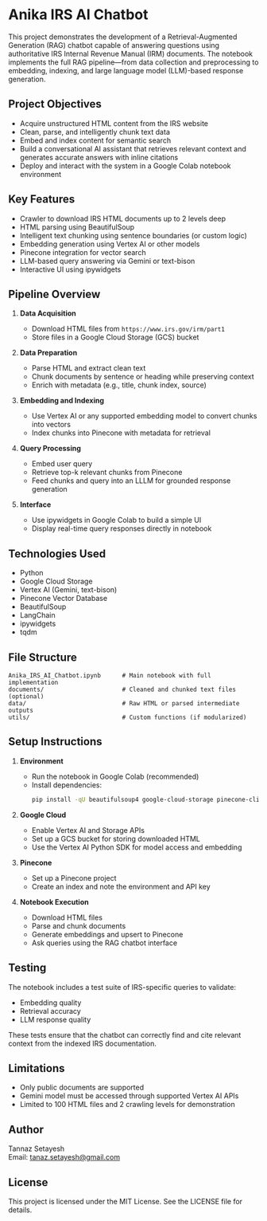 
# Anika IRS AI Chatbot

This project demonstrates the development of a Retrieval-Augmented Generation (RAG) chatbot capable of answering questions using authoritative IRS Internal Revenue Manual (IRM) documents. The notebook implements the full RAG pipeline—from data collection and preprocessing to embedding, indexing, and large language model (LLM)-based response generation.

## Project Objectives

- Acquire unstructured HTML content from the IRS website
- Clean, parse, and intelligently chunk text data
- Embed and index content for semantic search
- Build a conversational AI assistant that retrieves relevant context and generates accurate answers with inline citations
- Deploy and interact with the system in a Google Colab notebook environment

## Key Features

- Crawler to download IRS HTML documents up to 2 levels deep
- HTML parsing using BeautifulSoup
- Intelligent text chunking using sentence boundaries (or custom logic)
- Embedding generation using Vertex AI or other models
- Pinecone integration for vector search
- LLM-based query answering via Gemini or text-bison
- Interactive UI using ipywidgets

## Pipeline Overview

1. **Data Acquisition**
   - Download HTML files from `https://www.irs.gov/irm/part1`
   - Store files in a Google Cloud Storage (GCS) bucket

2. **Data Preparation**
   - Parse HTML and extract clean text
   - Chunk documents by sentence or heading while preserving context
   - Enrich with metadata (e.g., title, chunk index, source)

3. **Embedding and Indexing**
   - Use Vertex AI or any supported embedding model to convert chunks into vectors
   - Index chunks into Pinecone with metadata for retrieval

4. **Query Processing**
   - Embed user query
   - Retrieve top-k relevant chunks from Pinecone
   - Feed chunks and query into an LLLM for grounded response generation

5. **Interface**
   - Use ipywidgets in Google Colab to build a simple UI
   - Display real-time query responses directly in notebook

## Technologies Used

- Python
- Google Cloud Storage
- Vertex AI (Gemini, text-bison)
- Pinecone Vector Database
- BeautifulSoup
- LangChain
- ipywidgets
- tqdm

## File Structure

```
Anika_IRS_AI_Chatbot.ipynb      # Main notebook with full implementation
documents/                      # Cleaned and chunked text files (optional)
data/                           # Raw HTML or parsed intermediate outputs
utils/                          # Custom functions (if modularized)
```

## Setup Instructions

1. **Environment**
   - Run the notebook in Google Colab (recommended)
   - Install dependencies:
     ```bash
     pip install -qU beautifulsoup4 google-cloud-storage pinecone-client langchain ipywidgets
     ```

2. **Google Cloud**
   - Enable Vertex AI and Storage APIs
   - Set up a GCS bucket for storing downloaded HTML
   - Use the Vertex AI Python SDK for model access and embedding

3. **Pinecone**
   - Set up a Pinecone project
   - Create an index and note the environment and API key

4. **Notebook Execution**
   - Download HTML files
   - Parse and chunk documents
   - Generate embeddings and upsert to Pinecone
   - Ask queries using the RAG chatbot interface

## Testing

The notebook includes a test suite of IRS-specific queries to validate:
- Embedding quality
- Retrieval accuracy
- LLM response quality

These tests ensure that the chatbot can correctly find and cite relevant context from the indexed IRS documentation.

## Limitations

- Only public documents are supported
- Gemini model must be accessed through supported Vertex AI APIs
- Limited to 100 HTML files and 2 crawling levels for demonstration

## Author

Tannaz Setayesh  
Email: tanaz.setayesh@gmail.com

## License

This project is licensed under the MIT License. See the LICENSE file for details.
